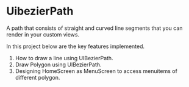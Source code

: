 # UibezierPath
A path that consists of straight and curved line segments that you can render in your custom views.

In this project below are the key features implemented. 
1) How to draw a line using UIBezierPath.
2) Draw Polygon using UIBezierPath.
3) Designing HomeScreen as MenuScreen to access menuitems of different polygon.
